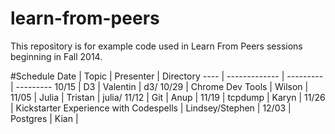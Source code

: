 learn-from-peers
================

This repository is for example code used in Learn From Peers sessions beginning in Fall 2014.

#Schedule
Date  |     Topic     | Presenter | Directory
----  | ------------- | --------- | ---------
10/15 |      D3       | Valentin  | d3/
10/29 | Chrome Dev Tools | Wilson |
11/05 |     Julia     |  Tristan  | julia/
11/12 |      Git      |   Anup    |
11/19 |    tcpdump    |   Karyn   |
11/26 | Kickstarter Experience with Codespells | Lindsey/Stephen |
12/03 |    Postgres   |   Kian    |
